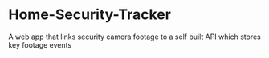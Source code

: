 # Home-Security-Tracker

A web app that links security camera footage to a self built API which stores key footage events
